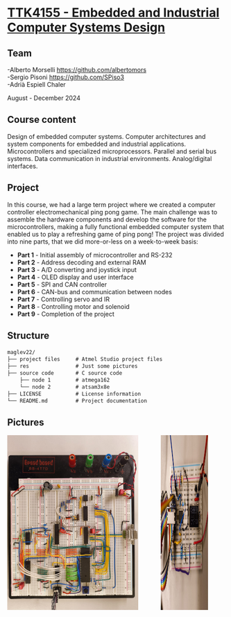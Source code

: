# [TTK4155 - Embedded and Industrial Computer Systems Design](http://www.ntnu.edu/studies/courses/TTK4155)

## Team
-Alberto Morselli https://github.com/albertomors \
-Sergio Pisoni https://github.com/SPiso3 \
-Adrià Espiell Chaler

August - December 2024

## Course content
Design of embedded computer systems. Computer architectures and system components for embedded and industrial applications. Microcontrollers and specialized microprocessors. Parallel and serial bus systems. Data communication in industrial environments. Analog/digital interfaces.

## Project
In this course, we had a large term project where we created a computer controller electromechanical ping pong game. The main challenge was to assemble the hardware components and develop the software for the microcontrollers, making a fully functional embedded computer system that enabled us to play a refreshing game of ping pong! The project was divided into nine parts, that we did more-or-less on a week-to-week basis: 

  - **Part 1** - Initial assembly of microcontroller and RS-232
  - **Part 2** - Address decoding and external RAM
  - **Part 3** - A/D converting and joystick input
  - **Part 4** - OLED display and user interface
  - **Part 5** - SPI and CAN controller
  - **Part 6** - CAN-bus and communication between nodes
  - **Part 7** - Controlling servo and IR
  - **Part 8** - Controlling motor and solenoid
  - **Part 9** - Completion of the project

## Structure

```
maglev22/
├── project files     # Atmel Studio project files
├── res               # Just some pictures 
├── source code       # C source code
    ├── node 1        # atmega162
    └── node 2        # atsam3x8e
├── LICENSE           # License information
└── README.md         # Project documentation
```

## Pictures

<div style="display: flex; justify-content: center; gap: 10px;">
  <img src="res/node1.jpg" alt="Image 1" width="60%">
</p>
<div style="display: flex; justify-content: center; gap: 10px;">
  <img src="res/minibreadboard_node2.jpg" alt="Image 1" width="60%">
</p>
